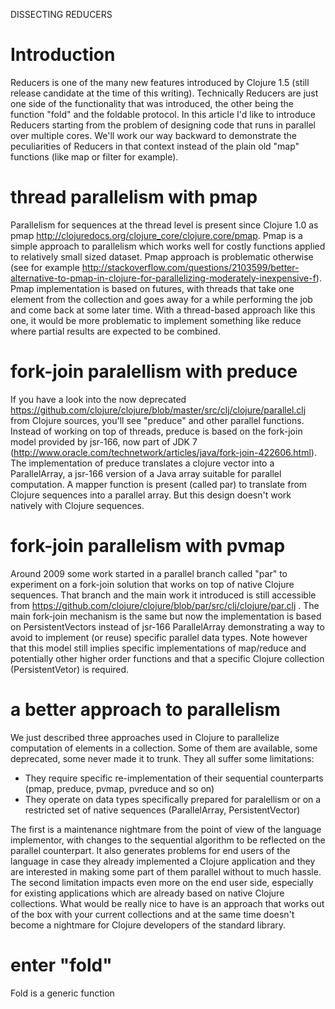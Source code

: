 DISSECTING REDUCERS

# Introduction
Reducers is one of the many new features introduced by Clojure 1.5 (still release candidate at the time of this writing). Technically Reducers are just one side of the functionality that was introduced, the other being the function "fold" and the foldable protocol. In this article I'd like to introduce Reducers starting from the problem of designing code that runs in parallel over multiple cores. We'll work our way backward to demonstrate the peculiarities of Reducers in that context instead of the plain old "map" functions (like map or filter for example).

# thread parallelism with pmap
Parallelism for sequences at the thread level is present since Clojure 1.0 as pmap http://clojuredocs.org/clojure_core/clojure.core/pmap. Pmap is a simple approach to parallelism which works well for costly functions applied to relatively small sized dataset. Pmap approach is problematic otherwise (see for example http://stackoverflow.com/questions/2103599/better-alternative-to-pmap-in-clojure-for-parallelizing-moderately-inexpensive-f). Pmap implementation is based on futures, with threads that take one element from the collection and goes away for a while performing the job and come back at some later time. With a thread-based approach like this one, it would be more problematic to implement something like reduce where partial results are expected to be combined.

# fork-join paralellism with preduce
If you have a look into the now deprecated https://github.com/clojure/clojure/blob/master/src/clj/clojure/parallel.clj from Clojure sources, you'll see "preduce" and other parallel functions. Instead of working on top of threads, preduce is based on the fork-join model provided by jsr-166, now part of JDK 7 (http://www.oracle.com/technetwork/articles/java/fork-join-422606.html). The implementation of preduce translates a clojure vector into a ParallelArray, a jsr-166 version of a Java array suitable for parallel computation. A mapper function is present (called par) to translate from Clojure sequences into a parallel array. But this design doesn't work natively with Clojure sequences.

# fork-join parallelism with pvmap
Around 2009 some work started in a parallel branch called "par" to experiment on a fork-join solution that works on top of native Clojure sequences. That branch and the main work it introduced is still accessible from https://github.com/clojure/clojure/blob/par/src/clj/clojure/par.clj . The main fork-join mechanism is the same but now the implementation is based on PersistentVectors instead of jsr-166 ParallelArray demonstrating a way to avoid to implement (or reuse) specific parallel data types. Note however that this model still implies specific implementations of map/reduce and potentially other higher order functions and that a specific Clojure collection (PersistentVetor) is required.

# a better approach to parallelism
We just described three approaches used in Clojure to parallelize computation of elements in a collection. Some of them are available, some deprecated, some never made it to trunk. They all suffer some limitations:

- They require specific re-implementation of their sequential counterparts (pmap, preduce, pvmap, pvreduce and so on)
- They operate on data types specifically prepared for paralellism or on a restricted set of native sequences (ParallelArray, PersistentVector)

The first is a maintenance nightmare from the point of view of the language implementor, with changes to the sequential algorithm to be reflected on the parallel counterpart. It also generates problems for end users of the language in case they already implemented a Clojure application and they are interested in making some part of them parallel without to much hassle. The second limitation impacts even more on the end user side, especially for existing applications which are already based on native Clojure collections. What would be really nice to have is an approach that works out of the box with your current collections and at the same time doesn't become a nightmare for Clojure developers of the standard library.

# enter "fold"
Fold is a generic function
